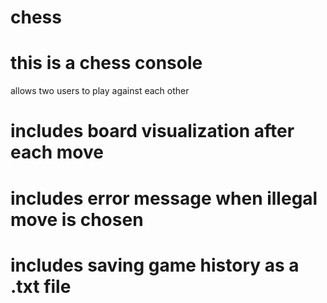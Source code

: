 # chess
# this is a chess console
allows two users to play against each other
# includes board visualization after each move
# includes error message when illegal move is chosen
# includes saving game history as a .txt file
